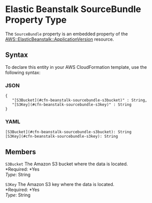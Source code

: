 # Elastic Beanstalk SourceBundle Property Type<a name="aws-properties-beanstalk-sourcebundle"></a>

The `SourceBundle` property is an embedded property of the [AWS::ElasticBeanstalk::ApplicationVersion](aws-properties-beanstalk-version.md) resource\.

## Syntax<a name="w3ab2c21c14d796b5"></a>

To declare this entity in your AWS CloudFormation template, use the following syntax:

### JSON<a name="aws-properties-beanstalk-sourcebundle-syntax.json"></a>

```
{
   "[S3Bucket](#cfn-beanstalk-sourcebundle-s3bucket)" : String,
   "[S3Key](#cfn-beanstalk-sourcebundle-s3key)" : String
}
```

### YAML<a name="aws-properties-beanstalk-sourcebundle-syntax.yaml"></a>

```
[S3Bucket](#cfn-beanstalk-sourcebundle-s3bucket): String
[S3Key](#cfn-beanstalk-sourcebundle-s3key): String
```

## Members<a name="w3ab2c21c14d796b7"></a>

`S3Bucket`  <a name="cfn-beanstalk-sourcebundle-s3bucket"></a>
The Amazon S3 bucket where the data is located\.  
*Required: *Yes  
*Type*: String

`S3Key`  <a name="cfn-beanstalk-sourcebundle-s3key"></a>
The Amazon S3 key where the data is located\.  
*Required: *Yes  
*Type*: String